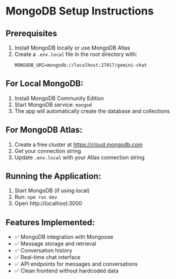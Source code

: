# MongoDB Setup Instructions

## Prerequisites
1. Install MongoDB locally or use MongoDB Atlas
2. Create a `.env.local` file in the root directory with:
   ```
   MONGODB_URI=mongodb://localhost:27017/gemini-chat
   ```

## For Local MongoDB:
1. Install MongoDB Community Edition
2. Start MongoDB service: `mongod`
3. The app will automatically create the database and collections

## For MongoDB Atlas:
1. Create a free cluster at https://cloud.mongodb.com
2. Get your connection string
3. Update `.env.local` with your Atlas connection string

## Running the Application:
1. Start MongoDB (if using local)
2. Run: `npm run dev`
3. Open http://localhost:3000

## Features Implemented:
- ✅ MongoDB integration with Mongoose
- ✅ Message storage and retrieval
- ✅ Conversation history
- ✅ Real-time chat interface
- ✅ API endpoints for messages and conversations
- ✅ Clean frontend without hardcoded data
